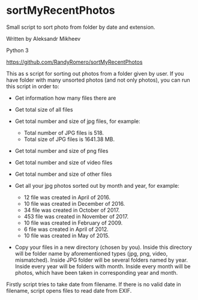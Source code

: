 # sortMyRecentPhotos
Small script to sort photo from folder by date and extension.

Written by Aleksandr Mikheev

Python 3

https://github.com/RandyRomero/sortMyRecentPhotos


This as s script for sorting out photos from a folder given by user.
If you have folder with many unsorted photos (and not only photos),
you can run this script in order to:
- Get information how many files there are
- Get total size of all files
- Get total number and size of jpg files, for example:
    - Total number of JPG files is 518.
    - Total size of JPG files is 1641.38 MB.
- Get total number and size of png files
- Get total number and size of video files
- Get total number and size of other files
- Get all your jpg photos sorted out by month and year, for example:
    - 12 file was created in April of 2016.
    - 10 file was created in December of 2016.
    - 34 file was created in October of 2017.
    - 453 file was created in November of 2017.
    - 10 file was created in February of 2009.
    - 6 file was created in April of 2012.
    - 10 file was created in May of 2015.

- Copy your files in a new directory (chosen by you). 
Inside this directory will be folder name by aforementioned types (jpg, png, video, mismatched).
Inside JPG folder will be several folders named by year. Inside every year will be folders with month.
Inside every month will be photos, which have been taken in corresponding year and month.

Firstly script tries to take date from filename. If there is no valid date in filename,
script opens files to read date from EXIF. 

